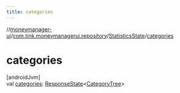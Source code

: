 ```yaml
---
title: categories
---
```

//[moneymanager-ui](../../../index.html)/[com.tink.moneymanagerui.repository](../index.html)/[StatisticsState](index.html)/[categories](categories.html)



# categories



[androidJvm]\
val [categories](categories.html): [ResponseState](../../com.tink.service.network/-response-state/index.html)&lt;[CategoryTree](../../com.tink.model.category/-category-tree/index.html)&gt;





